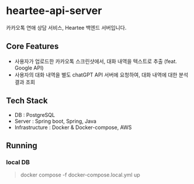 # heartee-api-server
카카오톡 연애 상담 서비스, Heartee 백엔드 서버입니다. 

## Core Features
- 사용자가 업로드한 카카오톡 스크린샷에서, 대화 내역을 텍스트로 추출 (feat. Google API)
- 사용자의 대화 내역을 별도 chatGPT API 서버에 요청하여, 대화 내역에 대한 분석 결과 조회

## Tech Stack
- DB : PostgreSQL
- Server : Spring boot, Spring, Java
- Infrastructure : Docker & Docker-compose, AWS

## Running
### local DB
> docker compose -f docker-compose.local.yml up
